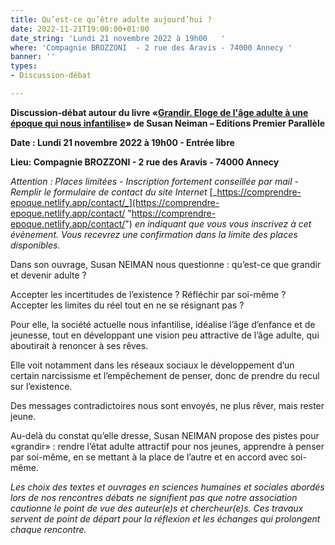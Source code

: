 ```yaml
---
title: Qu’est-ce qu’être adulte aujourd’hui ?
date: 2022-11-21T19:00:00+01:00
date_string: 'Lundi 21 novembre 2022 à 19h00   '
where: 'Compagnie BROZZONI  - 2 rue des Aravis - 74000 Annecy '
banner: ''
types:
- Discussion-débat

---
```

**Discussion-débat autour du livre «**[**Grandir. Eloge de l'âge adulte à une époque qui nous infantilise**](https://www.decitre.fr/livres/grandir-9782850610578.html)**» de Susan Neiman – Editions Premier Parallèle**

**Date : Lundi 21 novembre 2022 à 19h00 - Entrée libre**

**Lieu:  Compagnie BROZZONI - 2 rue des Aravis - 74000 Annecy**

_Attention : Places limitées - Inscription fortement conseillée par mail - Remplir le formulaire de contact du site Internet_ [_https://comprendre-epoque.netlify.app/contact/_](https://comprendre-epoque.netlify.app/contact/ "https://comprendre-epoque.netlify.app/contact/") _en indiquant que vous vous inscrivez à cet évènement. Vous recevrez une confirmation dans la limite des places disponibles._

Dans son ouvrage, Susan NEIMAN nous questionne : qu’est-ce que grandir et devenir adulte ?

Accepter les incertitudes de l’existence ? Réfléchir par soi-même ? Accepter les limites du réel tout en ne se résignant pas ?

Pour elle, la société actuelle nous infantilise, idéalise l’âge d’enfance et de jeunesse, tout en développant une vision peu attractive de l’âge adulte, qui aboutirait à renoncer à ses rêves.

Elle voit notamment dans les réseaux sociaux le développement d’un certain narcissisme et l’empêchement de penser, donc de prendre du recul sur l’existence.

Des messages contradictoires nous sont envoyés, ne plus rêver, mais rester jeune.

Au-delà du constat qu’elle dresse, Susan NEIMAN propose des pistes pour «grandir» : rendre l’état adulte attractif pour nos jeunes, apprendre à penser par soi-même, en se mettant à la place de l’autre et en accord avec soi-même.

_Les choix des textes et ouvrages en sciences humaines et sociales abordés lors de nos rencontres débats ne signifient pas que notre association cautionne le point de vue des auteur(e)s et chercheur(e)s. Ces travaux servent de point de départ pour la réflexion et les échanges qui prolongent chaque rencontre._